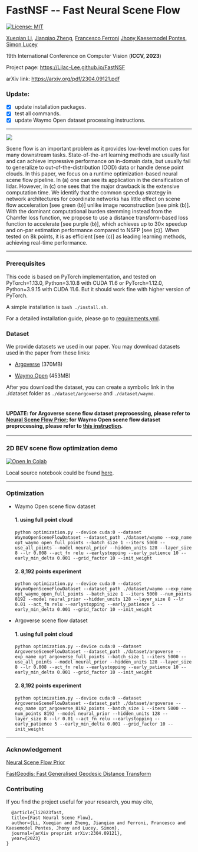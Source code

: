 # FastNSF -- Fast Neural Scene Flow


[![License: MIT](https://img.shields.io/badge/License-MIT-yellow.svg)](https://opensource.org/licenses/MIT)

[Xueqian Li](https://lilac-lee.github.io/), [Jianqiao Zheng](https://github.com/osiriszjq), [Francesco Ferroni](https://www.francescoferroni.com/) [Jhony Kaesemodel Pontes](https://jhonykaesemodel.com/), 
[Simon Lucey](https://www.adelaide.edu.au/directory/simon.lucey)

19th International Conference on Computer Vision (**ICCV, 2023**)

Project page: https://Lilac-Lee.github.io/FastNSF

arXiv link: https://arxiv.org/pdf/2304.09121.pdf


### Update:

- [x] update installation packages.
- [x] test all commands.
- [x] update Waymo Open dataset processing instructions.

---

![](imgs/first_figure.png)

Scene flow is an important problem as it provides low-level motion cues for many downstream tasks.
State-of-the-art learning methods are usually fast and can achieve impressive performance on in-domain data, but usually fail to generalize to out-of-the-distribution (OOD) data or handle dense point clouds.
In this paper, we focus on a runtime optimization-based neural scene flow pipeline. In (a) one can see its application in the densification of lidar. 
However, in (c) one sees that the major drawback is the extensive computation time.
We identify that the common speedup strategy in network architectures for coordinate networks has little effect on scene flow acceleration [see green (b)] unlike image reconstruction [see pink (b)].
With the dominant computational burden stemming instead from the Chamfer loss function, we propose to use a distance transform-based loss function to accelerate [see purple (b)], which achieves up to 30$\times$ speedup and on-par estimation performance compared to NSFP [see (c)].
When tested on 8k points, it is as efficient [see (c)] as leading learning methods, achieving real-time performance.

---

### Prerequisites
This code is based on PyTorch implementation, and tested on PyTorch=1.13.0, Python=3.10.8 with CUDA 11.6 or PyTorch=1.12.0, Python=3.9.15 with CUDA 11.6. 
But it should work fine with higher version of PyTorch.

A simple installation is ```bash ./install.sh```.

For a detailed installation guide, please go to [requirements.yml](requirements.yml).


### Dataset
We provide datasets we used in our paper.
You may download datasets used in the paper from these links:

- [Argoverse](https://drive.google.com/file/d/1qyTaLz1_CTF3IB1gr3XpIiIDh6klQOA4/view?usp=sharing) (370MB)

- [Waymo Open](https://drive.google.com/file/d/1urONegaI6pS47bUv-Kw0nl0oGFzGfIl2/view?usp=sharing) (453MB)

After you download the dataset, you can create a symbolic link in the ./dataset folder as ```./dataset/argoverse``` and ```./dataset/waymo```.
<br></br>
#### **UPDATE**: for Argoverse scene flow dataset preprocessing, please refer to [Neural Scene Flow Prior](https://github.com/Lilac-Lee/Neural_Scene_Flow_Prior); for Waymo Open scene flow dataset preprocessing, please refer to [this instruction](utils/WAYMO_OPEN_README.md).

---


### 2D BEV scene flow optimization demo
[![Open In Colab](https://colab.research.google.com/assets/colab-badge.svg)](https://colab.research.google.com/drive/14P8l8x36yzHUFsddTt2pCmc3wLIunZWQ?usp=sharing)


Local source notebook could be found [here](demo/optimize_2d_fastNSF_dt.ipynb).


---
### Optimization

- Waymo Open scene flow dataset
    #### 1. using full point cloud
    ```
    python optimization.py --device cuda:0 --dataset WaymoOpenSceneFlowDataset --dataset_path ./dataset/waymo --exp_name opt_waymo_open_full_points --batch_size 1 --iters 5000 --use_all_points --model neural_prior --hidden_units 128 --layer_size 8 --lr 0.008 --act_fn relu --earlystopping --early_patience 10 --early_min_delta 0.001 --grid_factor 10 --init_weight
    ```

    #### 2. 8,192 points experiment
    ```
    python optimization.py --device cuda:0 --dataset WaymoOpenSceneFlowDataset --dataset_path ./dataset/waymo --exp_name opt_waymo_open_full_points --batch_size 1 --iters 5000 --num_points 8192 --model neural_prior --hidden_units 128 --layer_size 8 --lr 0.01 --act_fn relu --earlystopping --early_patience 5 --early_min_delta 0.001 --grid_factor 10 --init_weight
    ```


- Argoverse scene flow dataset
    #### 1. using full point cloud
    ```
    python optimization.py --device cuda:0 --dataset ArgoverseSceneFlowDataset --dataset_path ./dataset/argoverse --exp_name opt_argoverse_full_points --batch_size 1 --iters 5000 --use_all_points --model neural_prior --hidden_units 128 --layer_size 8 --lr 0.008 --act_fn relu --earlystopping --early_patience 10 --early_min_delta 0.001 --grid_factor 10 --init_weight
    ```

    #### 2. 8,192 points experiment
    ```
    python optimization.py --device cuda:0 --dataset ArgoverseSceneFlowDataset --dataset_path ./dataset/argoverse --exp_name opt_argoverse_8192_points --batch_size 1 --iters 5000 --num_points 8192 --model neural_prior --hidden_units 128 --layer_size 8 --lr 0.01 --act_fn relu --earlystopping --early_patience 5 --early_min_delta 0.001 --grid_factor 10 --init_weight
    ```


---


### Acknowledgement
[Neural Scene Flow Prior](https://github.com/Lilac-Lee/Neural_Scene_Flow_Prior)

[FastGeodis: Fast Generalised Geodesic Distance Transform](https://github.com/masadcv/FastGeodis)


### Contributing
If you find the project useful for your research, you may cite,
```
  @article{li2023fast,
  title={Fast Neural Scene Flow},
  author={Li, Xueqian and Zheng, Jianqiao and Ferroni, Francesco and Kaesemodel Pontes, Jhony and Lucey, Simon},
  journal={arXiv preprint arXiv:2304.09121},
  year={2023}
}
```
